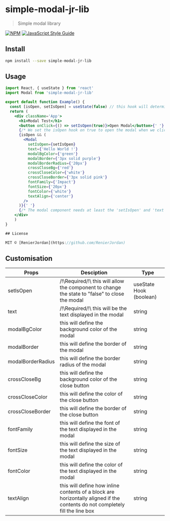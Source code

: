 # simple-modal-jr-lib

> Simple modal library

[![NPM](https://img.shields.io/npm/v/simple-modal-jr-lib.svg)](https://www.npmjs.com/package/simple-modal-jr-lib) [![JavaScript Style Guide](https://img.shields.io/badge/code_style-standard-brightgreen.svg)](https://standardjs.com)

## Install

```bash
npm install --save simple-modal-jr-lib
```

## Usage

```jsx
import React, { useState } from 'react'
import Modal from 'simple-modal-jr-lib'

export default function Example() {
  const [isOpen, setIsOpen] = useState(false) // this hook will determine when the modal opens or closes
  return (
    <div className='App'>
      <h1>Modal Test</h1>
      <button onClick={() => setIsOpen(true)}>Open Modal</button>{' '}
      {/* We set the isOpen hook on true to open the modal when we click on the button */}
      {isOpen && (
        <Modal
          setIsOpen={setIsOpen}
          text={'Hello World !'}
          modalBgColor={'green'}
          modalBorder={'3px solid purple'}
          modalBorderRadius={'20px'}
          crossCloseBg={'red'}
          crossCloseColor={'white'}
          crossCloseBorder={'3px solid pink'}
          fontFamily={'Impact'}
          fontSize={'20px'}
          fontColor={'white'}
          textAlign={'center'}
        />
      )}{' '}
      {/* The modal component needs at least the 'setIsOpen' and 'text' props  */}
    </div>
    )
}

## License

MIT © [RenierJordan](https://github.com/RenierJordan)
```
## Customisation

| Props  | Desciption | Type |
| ------------- | ------------- | ------------- |
| setIsOpen  | /!\Required/!\ this will allow the component to change the state to "false" to close the modal | useState Hook (boolean)  |
| text  | /!\Required/!\ this will be the text displayed in the modal | string  |
| modalBgColor  | this will define the background color of the modal | string  |
| modalBorder  | this will define the border of the modal  | string  |
| modalBorderRadius  | this will define the border radius of the modal | string  |
| crossCloseBg  | this will define the background color of the close button | string  |
| crossCloseColor  | this will define the color of the close button | string  |
| crossCloseBorder  | this will define the border of the close button | string  |
| fontFamily  | this will define the font of the text displayed in the modal | string  |
| fontSize  | this will define the size of the text displayed in the modal | string  |
| fontColor  | this will define the color of the text displayed in the modal | string  |
| textAlign  | this will define how inline contents of a block are horizontally aligned if the contents do not completely fill the line box | string  |
